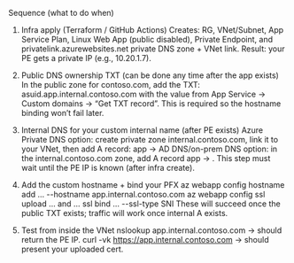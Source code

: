 Sequence (what to do when)
1.	Infra apply (Terraform / GitHub Actions)
	Creates: RG, VNet/Subnet, App Service Plan, Linux Web App (public disabled), Private Endpoint, and privatelink.azurewebsites.net private DNS zone + VNet link.
	Result: your PE gets a private IP (e.g., 10.20.1.7).

2.	Public DNS ownership TXT (can be done any time after the app exists)
	In the public zone for contoso.com, add the TXT: asuid.app.internal.contoso.com with the value from App Service → Custom domains → “Get TXT record”.
	This is required so the hostname binding won’t fail later.

3.	Internal DNS for your custom internal name (after PE exists)
	Azure Private DNS option: create private zone internal.contoso.com, link it to your VNet, then add A record:
app → <PE private IP>
	AD DNS/on-prem DNS option: in the internal.contoso.com zone, add A record app → <PE private IP>.
	This step must wait until the PE IP is known (after infra create).


4.	Add the custom hostname + bind your PFX
	az webapp config hostname add … --hostname app.internal.contoso.com
	az webapp config ssl upload … and … ssl bind … --ssl-type SNI
	These will succeed once the public TXT exists; traffic will work once internal A exists.


5.	Test from inside the VNet
	nslookup app.internal.contoso.com → should return the PE IP.
	curl -vk https://app.internal.contoso.com → should present your uploaded cert.

